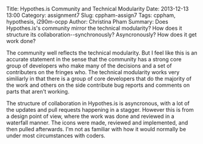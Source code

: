 Title: Hypothes.is Community and Technical Modularity
Date: 2013-12-13 13:00 
Category: assignment7
Slug: cppham-assign7
Tags: cppham, hypothesis, i290m-ocpp
Author: Christina Pham
Summary: Does Hypothes.is's community mirror the technical modularity? How does it structure its collaboration--synchronously? Asyncronously? How does it get work done?

The community well reflects the technical modularity. But I feel like this is an accurate statement in the sense that the community has a strong core group of developers who make many of the decisions and a set of contributers on the fringes who. The technical modularity works very similiarly in that there is a group of core developers that do the majority of the work and others on the side contribute bug reports and comments on parts that aren't working. 

The structure of collaboration in Hypothes.is is asyncronous, with a lot of the updates and pull requests happening in a stagger. However this is from a design point of view, where the work was done and reviewed in a waterfall manner. The icons were made, reviewed and implemented, and then pulled afterwards. I'm not as familiar with how it would normally be under most circumstances with coders. 